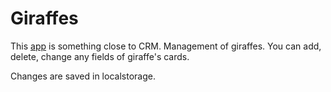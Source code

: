 # Giraffes
This [app](https://vvaleri.github.io/giraffes/) is something close to CRM. Management of giraffes. You can add, delete, change any fields of giraffe's cards. 

Changes are saved in localstorage.


